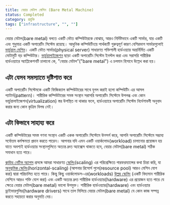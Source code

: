 ```yaml
---
title: বেয়ার মেটাল মেশিন (Bare Metal Machine)
status: Completed
category: প্রযুক্তি
tags: ["infrastructure", "", ""]
---
```


বেয়ার মেটাল(bare metal) বলতে একটি ভৌত ​​কম্পিউটারকে বোঝায়, আরও নির্দিষ্টভাবে একটি সার্ভার, যার একটি এবং শুধুমাত্র একটি অপারেটিং সিস্টেম রয়েছে।
আধুনিক কম্পিউটিংয়ে পার্থক্যটি গুরুত্বপূর্ণ কারণ বেশিরভাগ সার্ভারগুলোই [ভার্চুয়াল মেশিন](/bn/virtual-machine/)।
একটি ভৌত ​​সার্ভার(physical server) সাধারণত শক্তিশালী হার্ডওয়্যার অন্তর্নির্মিত একটি মোটামুটি বড় কম্পিউটার।
[ভার্চুয়ালাইজেশন](/bn/virtualization/) ছাড়া একটি অপারেটিং সিস্টেম ইনস্টল করা এবং সরাসরি শারীরিক হার্ডওয়্যারে অ্যাপ্লিকেশনটি চালানো কে,
"বেয়ার মেটাল"("bare metal") এ চলমান হিসাবে উল্লেখ করা হয়।

## এটা যেসব সমস্যাতে দৃষ্টিপাত করে

একটি অপারেটিং সিস্টেমকে একটি ফিজিক্যাল কম্পিউটারের সাথে যুগল করাই হলো কম্পিউটিং এর আসল প্যাটার্ন(pattern)।
শারীরিক কম্পিউটারের সমস্ত সংস্থান সরাসরি অপারেটিং সিস্টেমে উপলব্ধ এবং কোন ভার্চুয়ালাইজেশন(virtualization) স্তর উপস্থিত না থাকার ফলে,
হার্ডওয়্যারে অপারেটিং সিস্টেম নির্দেশাবলী অনুবাদ করার জন্য কোন কৃত্রিম বিলম্ব নেই।

## এটা কিভাবে সাহায্য করে

একটি কম্পিউটারের সমস্ত গণনা সংস্থান একটি একক অপারেটিং সিস্টেমে উত্সর্গ করে,
আপনি অপারেটিং সিস্টেমে সম্ভাব্য সর্বোত্তম কর্মক্ষমতা প্রদান করতে পারেন।
আপনার যদি এমন একটি ওয়ার্কলোড(workload) চালানোর প্রয়োজন হয় যাতে অবশ্যই হার্ডওয়্যার সংস্থানগুলিতে অত্যন্ত দ্রুত অ্যাক্সেস থাকতে হবে,
বেয়ার মেটাল(bare metal) সঠিক সমাধান হতে পারে।

[ক্লাউড নেটিভ অ্যাপস](/bn/cloud-native-apps/) প্রসঙ্গে
আমরা সাধারণত [স্কেলিং](/bn/scalability/)(scaling) এর পরিপ্রেক্ষিতে পারফরম্যান্সের কথা চিন্তা করি,
যা [অনুভূমিক স্কেলিং](/bn/horizontal-scaling/)(horizontal-scaling) (আপনার রিসোর্স পুলে(resource pool) আরও মেশিন যোগ করা) দ্বারা পরিচালিত হতে পারে।
কিন্তু কিছু ওয়ার্কলোডস-এর(workloads)  [উল্লম্ব স্কেলিং](/bn/vertical-scaling/) (একটি বিদ্যমান শারীরিক মেশিনে আরও শক্তি যোগ করা)
এবং একটি অত্যন্ত দ্রুত শারীরিক হার্ডওয়্যার(hardware) এর প্রয়োজন হতে পারে যে ক্ষেত্রে বেয়ার মেটাল(bare metal) ভালো উপযুক্ত।
শারীরিক হার্ডওয়্যার(hardware) এবং হার্ডওয়্যার ড্রাইভারগুলির(hardware drivers) সাথে তাল মিলিয়ে বেয়ার মেটাল(bare metal) যে কোন কাজ সম্পন্ন করতে সহায়তা করার অনুমতি দেয়।
